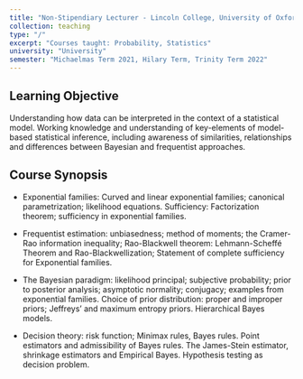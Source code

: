 ```yaml
---
title: "Non-Stipendiary Lecturer - Lincoln College, University of Oxford"
collection: teaching
type: "/"
excerpt: "Courses taught: Probability, Statistics"
university: "University"
semester: "Michaelmas Term 2021, Hilary Term, Trinity Term 2022"
---
```



## Learning Objective
Understanding how data can be interpreted in the context of a statistical model. Working knowledge and understanding of key-elements of model-based statistical inference, including awareness of similarities, relationships and differences between Bayesian and frequentist approaches.

## Course Synopsis
- Exponential families: Curved and linear exponential families; canonical parametrization; likelihood equations. Sufficiency: Factorization theorem; sufficiency in exponential families.
  
- Frequentist estimation: unbiasedness; method of moments; the Cramer-Rao information inequality; Rao-Blackwell theorem: Lehmann-Scheffé Theorem and Rao-Blackwellization; Statement of complete sufficiency for Exponential families.

- The Bayesian paradigm: likelihood principal; subjective probability; prior to posterior analysis; asymptotic normality; conjugacy; examples from exponential families. Choice of prior distribution: proper and improper priors; Jeffreys’ and maximum entropy priors. Hierarchical Bayes models.

- Decision theory: risk function; Minimax rules, Bayes rules. Point estimators and admissibility of Bayes rules. The James-Stein estimator, shrinkage estimators and Empirical Bayes. Hypothesis testing as decision problem.

<!-- permalink: /teaching/course1 -->